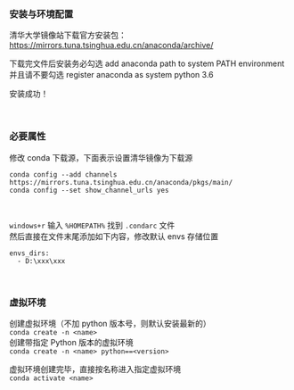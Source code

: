### 安装与环境配置

清华大学镜像站下载官方安装包：https://mirrors.tuna.tsinghua.edu.cn/anaconda/archive/

下载完文件后安装务必勾选 add anaconda path to system PATH environment  
并且请不要勾选 register anaconda as system python 3.6

安装成功！

<br>

### 必要属性

修改 conda 下载源，下面表示设置清华镜像为下载源

```
conda config --add channels https://mirrors.tuna.tsinghua.edu.cn/anaconda/pkgs/main/
conda config --set show_channel_urls yes

```

<br>

`windows+r` 输入 `%HOMEPATH%` 找到 `.condarc` 文件  
然后直接在文件末尾添加如下内容，修改默认 envs 存储位置

```
envs_dirs:
  - D:\xxx\xxx

```

<br>

### 虚拟环境

创建虚拟环境（不加 python 版本号，则默认安装最新的）  
`conda create -n <name>`  
创建带指定 Python 版本的虚拟环境  
`conda create -n <name> python==<version>`

虚拟环境创建完毕，直接按名称进入指定虚拟环境  
`conda activate <name>`
